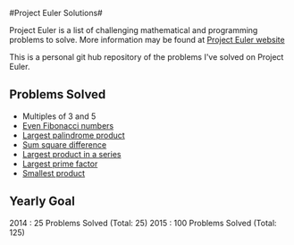 #Project Euler Solutions#

Project Euler is a list of challenging mathematical and programming problems to solve. More information may be found at [Project Euler website](https://projecteuler.net)

This is a personal git hub repository of the problems I've solved on Project Euler. 

Problems Solved
---------------

* Multiples of 3 and 5
* [Even Fibonacci numbers](https://github.com/ruzette/project-euler-solutions/blob/master/src/even_fib.py)
* [Largest palindrome product](https://github.com/ruzette/project-euler-solutions/blob/master/src/palindrome_product.py)
* [Sum square difference](https://github.com/ruzette/project-euler-solutions/blob/master/src/sum_square_difference.py)
* [Largest product in a series](https://github.com/ruzette/project-euler-solutions/blob/master/src/largest_product.py)
* [Largest prime factor](https://github.com/ruzette/projecteulersolutions/blob/master/src/prime_factors.py)
* [Smallest product](https://github.com/ruzette/projecteulersolutions/blob/master/src/smallest_multiple.py)

Yearly Goal
---------------
2014 : 25 Problems Solved  (Total: 25)
2015 : 100 Problems Solved (Total: 125)
